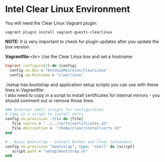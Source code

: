 # Intel Clear Linux Environment

You will need the Clear Linux Vagrant plugin:

````shell
vagrant plugin install vagrant-guests-clearlinux
````

**NOTE:** It is very important to check for plugin updates after you update the box version.

**Vagrantfile:**<br\>
Use the Clear Linux box and set a hostname

````ruby
Vagrant.configure(2) do |config|
  config.vm.box = "AntonioMeireles/ClearLinux"
  config.vm.hostname = "clearlinux"
````

./setup has bootstrap and application setup scripts you can use with these lines in Vagrantfile:<br/>
I also need to copy in a script to install certificates for internal mirrors - you should comment out or remove those lines.

````ruby
### External shell scripts for configuration
# Copy in a script to install certs
config.vm.provision :file do |file|
   file.source = "../../certs/certificates.sh" 
   file.destination =  "/home/clear/installcerts.sh"
end  

# - Basic bootstrap - install Docker and Clear Containers
config.vm.provision "bootstrap", type: "shell" do |script|
   script.path = "setup/bootstrap.sh"
end
````
